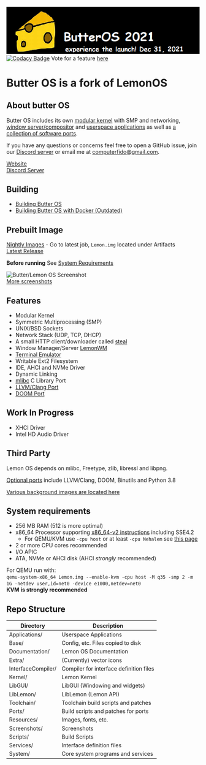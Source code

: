 ![banner](Documentation/AdCampaignImage.png)
[![Codacy Badge](https://app.codacy.com/project/badge/Grade/852e0c4ad6bd4befa6832e7dd32f05c1)](https://www.codacy.com/gh/Butterzz1288/ButterOS/dashboard?utm_source=github.com&amp;utm_medium=referral&amp;utm_content=Butterzz1288/ButterOS&amp;utm_campaign=Badge_Grade)
Vote for a feature [here](https://docs.google.com/forms/d/e/1FAIpQLSesUoCekN2PGFcqOll6-0yWx8PKkZi1XENgwR8okMS8BnaJNw/viewform?usp=sf_link) 

# Butter OS is a fork of LemonOS

## About butter OS
Butter OS includes its own [modular kernel](Kernel) with SMP and networking, [window server/compositor](System/LemonWM) and [userspace applications](Applications) as well as [a collection of software ports](Ports).

If you have any questions or concerns feel free to open a GitHub issue, join our [Discord server](https://discord.gg/NAYp6AUYWM) or email me at computerfido@gmail.com.

[Website](https://frankenderman.github.io/ButterOS.github.io/) \
[Discord Server](https://discord.gg/NAYp6AUYWM)

## Building
- [Building Butter OS](Documentation/Build/Building-Lemon-OS.md)
- [Building Butter OS with Docker (Outdated)](Documentation/Build/Building-Lemon-OS-with-Docker.md)

## Prebuilt Image
[Nightly Images](https://github.com/LemonOSProject/LemonOS/actions/workflows/ci.yml?query=is%3Asuccess+branch%3Amaster) - Go to latest job, `Lemon.img` located under Artifacts\
[Latest Release](https://github.com/LemonOSProject/LemonOS/releases/latest)

**Before running**
See [System Requirements](#system-requirements)

![Butter/Lemon OS Screenshot](Screenshots/image8.png)\
[More screenshots](Screenshots)
## Features
- Modular Kernel
- Symmetric Multiprocessing (SMP)
- UNIX/BSD Sockets
- Network Stack (UDP, TCP, DHCP)
- A small HTTP client/downloader called [steal](Applications/Steal)
- Window Manager/Server [LemonWM](System/LemonWM)
- [Terminal Emulator](Applications/Terminal)
- Writable Ext2 Filesystem
- IDE, AHCI and NVMe Driver
- Dynamic Linking
- [mlibc](https://github.com/managarm/mlibc) C Library Port
- [LLVM/Clang Port](https://github.com/LemonOSProject/llvm-project)
- [DOOM Port](https://github.com/LemonOSProject/LemonDOOM)

## Work In Progress
- XHCI Driver
- Intel HD Audio Driver

## Third Party

Lemon OS depends on mlibc, Freetype, zlib, libressl and libpng.

[Optional ports](Ports/) include LLVM/Clang, DOOM, Binutils and Python 3.8

[Various background images are located here](Base/lemon/resources/backgrounds)

## System requirements
- 256 MB RAM (512 is more optimal)
- x86_64 Processor supporting [x86_64-v2 instructions](https://en.wikipedia.org/wiki/X86-64#Microarchitecture_levels) including SSE4.2
    - For QEMU/KVM use `-cpu host` or at least `-cpu Nehalem` see [this page](https://qemu-project.gitlab.io/qemu/system/target-i386.html)
- 2 or more CPU cores recommended
- I/O APIC
- ATA, NVMe or AHCI disk (AHCI *strongly* recommended)

For QEMU run with: \
```qemu-system-x86_64 Lemon.img --enable-kvm -cpu host -M q35 -smp 2 -m 1G -netdev user,id=net0 -device e1000,netdev=net0``` \
**KVM is strongly recommended**

## Repo Structure

| Directory          | Description                              |
| ------------------ | ---------------------------------------- |
| Applications/      | Userspace Applications                   |
| Base/              | Config, etc. Files copied to disk        |
| Documentation/     | Lemon OS Documentation                   |
| Extra/             | (Currently) vector icons                 |
| InterfaceCompiler/ |  Compiler for interface definition files |
| Kernel/            | Lemon Kernel                             |
| LibGUI/            | LibGUI (Windowing and widgets)           |
| LibLemon/          | LibLemon (Lemon API)                     |
| Toolchain/         | Toolchain build scripts and patches      |
| Ports/             | Build scripts and patches for ports      |
| Resources/         | Images, fonts, etc.                      |
| Screenshots/       | Screenshots                              |
| Scripts/           | Build Scripts                            |
| Services/          | Interface definition files               |
| System/            | Core system programs and services        |
